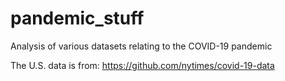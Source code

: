 # pandemic_stuff
Analysis of various datasets relating to the COVID-19 pandemic

The U.S. data is from: https://github.com/nytimes/covid-19-data
